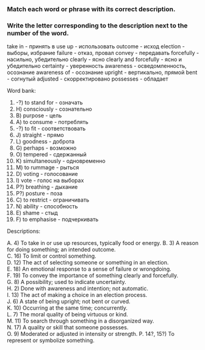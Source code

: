 ### Match each word or phrase with its correct description. 
### Write the letter corresponding to the description next to the number of the word.

take in - принять в
use up  - использовать
outcome - исход
election - выборы, избрание
failure - отказ, провал
convey - передавать
forcefully - насильно, убедительно
clearly - ясно
clearly and forcefully - ясно и убедительно
certainty - уверенность
awareness - осведомленность, осознание
awareness of - осознание
upright - вертикально, прямой
bent - согнутый
adjusted - скорректировано
possesses - обладает

Word bank:

1. -?) to stand for    - означать
2. H) consciously     - сознательно
3. B) purpose         - цель
4. A) to consume      - потреблять
5. -?) to fit          - соответствовать
6. J) straight        - прямо
7. L) goodness        - доброта
8. G) perhaps         - возможно
9. O) tempered        - сдержанный
10. K) simultaneously - одновременно
11. M) to rummage     - рыться
12. D) voting         - голосование
13. I) vote           - голос на выборах
14. P?) breathing      - дыхание
15. P?) posture        - поза
16. C) to restrict    - ограничивать 
17. N) ability        - способность
18. E) shame          - стыд 
19. F) to emphasise   - подчеркивать

Descriptions:

A. 4)  To take in or use up resources, typically food or energy.
B. 3)  A reason for doing something; an intended outcome.  
C. 16) To limit or control something.  
D. 12) The act of selecting someone or something in an election.  
E. 18) An emotional response to a sense of failure or wrongdoing.  
F. 19) To convey the importance of something clearly and forcefully.  
G. 8) A possibility; used to indicate uncertainty.  
H. 2)  Done with awareness and intention; not automatic.  
I. 13) The act of making a choice in an election process.  
J. 6)  A state of being upright; not bent or curved.  
K. 10) Occurring at the same time; concurrently.  
L. 7)  The moral quality of being virtuous or kind.  
M. 11) To search through something in a disorganized way.  
N. 17) A quality or skill that someone possesses.  
O. 9)  Moderated or adjusted in intensity or strength.
P. 14?, 15?) To represent or symbolize something.